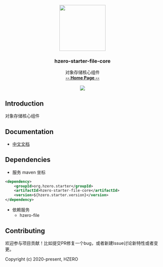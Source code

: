<p align="center">
    <img src="https://file.open.hand-china.com/hsop-image/doc_classify/0/fed03e0fcb9d4a408d5be052fced12d1/hzero.png" width="150">
    <h3><p style="text-align:center">hzero-starter-file-core</p></h3>
    <p align="center">
        对象存储核心组件
        <br>
        <a href="http://open.hand-china.com/document-center/doc/component/114/10465?doc_id=5284"><strong>-- Home Page --</strong></a>
        <br>
        <br>
         <a href="http://www.apache.org/licenses/LICENSE-2.0">
             <img src="https://img.shields.io/github/license/alibaba/arthas.svg" >
         </a>
    </p>    
</p>


## Introduction
对象存储核心组件


## Documentation
- [中文文档](http://open.hand-china.com/document-center/doc/component/114/10465?doc_id=5284)

## Dependencies

* 服务 maven 坐标

```xml
<dependency>
    <groupId>org.hzero.starter</groupId>
    <artifactId>hzero-starter-file-core</artifactId>
    <version>${hzero.starter.version}</version>
</dependency>
```

* 依赖服务
    - hzero-file

## Contributing

欢迎参与项目贡献！比如提交PR修复一个bug，或者新建Issue讨论新特性或者变更。

Copyright (c) 2020-present, HZERO
